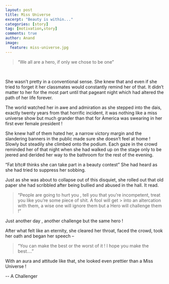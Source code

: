 ```yaml
---
layout: post
title: Miss Universe
excerpt: "Beauty is within..."
categories: [story]
tag: [motivation,story]
comments: true
author: Anand
image:
  feature: miss-universe.jpg
---
```




> “We all are a hero, if only we chose to be one”

<br/>

She wasn’t pretty in a conventional sense. She knew that and even
if she tried to forget it her classmates would constantly remind her of that.
It didn’t matter to her for the most part until that pageant night which had altered the path of her life forever.

The world watched her in awe and admiration as she stepped into the dais, exactly twenty years from that horrific incident, it was nothing like a miss universe show but much grander than that for America was swearing in her first ever female president !

She knew half of them hated her, a narrow victory margin and the slandering banners in the public made sure she doesn’t feel at home ! Slowly but steadily she climbed onto the podium. Each gaze in the crowd reminded her of that night when she had walked up on the stage only to be jeered and derided her way to the bathroom for the rest of the evening.

“Fat b!tc# thinks she can take part in a beauty contest” She had heard as she had tried to suppress her sobbing.

Just as she was about to collapse out of this disquiet, she rolled out that old paper she had scribbled after being bullied and abused in the hall. It read.

> “People are going to hurt you , tell you that you’re incompetent, treat you like you’re some piece of shit. A fool will get > into an altercation with them, a wise one will ignore them but a Hero will challenge them !”

Just another day , another challenge but the same hero !

After what felt like an eternity, she cleared her throat, faced the crowd, took her oath
and began her speech –

> “You can make the best or the worst of it ! I hope you make the best….”

With an aura and attitude like that, she looked even prettier than a Miss Universe !  

--  A Challenger